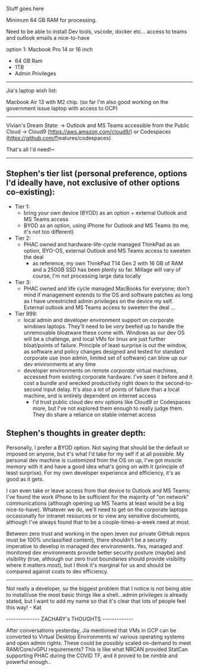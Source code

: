Stuff goes here

Minimum 64 GB RAM for processing.

Need to be able to install Dev tools, vscode, docker etc...
access to teams and outlook emails a nice-to-have

option 1:
Macbook Pro 14 or 16 inch
- 64 GB Ram
- 1TB 
- Admin Privileges

---

Jia's laptop wish list:

Macbook Air 13 with M2 chip. (so far I'm also good working on the government issue laptop with access to GCP)

---
Vivian's Dream State:
-> Outlook and MS Teams accessible from the Public Cloud
-> Cloud9 (https://aws.amazon.com/cloud9/) or Codespaces (https://github.com/f)eatures/codespaces)

That's all I'd need!~

---
## Stephen's tier list (personal preference, options I'd ideally have, not exclusive of other options co-existing):
- Tier 1:
  - bring your own device (BYOD) as an option + external Outlook and MS Teams access
  - BYOD as an option, using iPhone for Outlook and MS Teams (to me, it's not too different)
- Tier 2:
  - PHAC owned and hardware-life-cycle managed ThinkPad as an option, BYO-OS, external Outlook and MS Teams access to sweeten the deal
    - as reference, my own ThinkPad T14 Gen 2 with 16 GB of RAM and a 250GB SSD has been plenty so far. Millage will vary of course, I'm not processing large data locally 
- Tier 3:
  - PHAC owned and life cycle managed MacBooks for everyone; don't mind if management extends to the OS and software patches as long as I have unrestricted admin privileges on the device my self. External outlook and MS Teams access to sweeten the deal
...
- Tier 999:
  - local admin and developer environment support on corporate windows laptops. They'll need to be _very_ beefed up to handle the unremovable bloatware these come with. Windows as our dev OS will be a challenge, and local VMs for linux are just further bloat/points of failure. Principle of least surprise is out the window, as software and policy changes designed and tested for standard corporate use (non admin, limited set of software) can blow up our dev environments at any time
  - developer environments on remote _corporate_ virtual machines, accessed from existing corporate hardware. I've seen it before and it cost a bundle and wrecked productivity right down to the second-to-second input delay. It's also a lot of points of failure than a local machine, and is entirely dependent on internet access
    - I'd trust public cloud dev env options like Cloud9 or Codespaces more, but I've not explored them enough to really judge them. They do share a reliance on stable internet access

## Stephen's thoughts in greater depth:
Personally, I prefer a BYOD option. Not saying that should be the default or imposed on anyone, but it's what I'd take for my self if at all possible. My personal dev machine is customized from the OS on up, I've got muscle memory with it and have a good idea what's going on with it (principle of least surprise). For my own developer experience and efficiency, it's as good as it gets.

I can even take or leave access from that device to Outlook and MS Teams; I've found the work iPhone to be sufficient for the majority of "on network" communications (although opening up MS Teams at least would be a big nice-to-have). Whatever we do, we'll need to get on the corporate laptops occasionally for intranet resources or to view any sensitive documents, although I've always found that to be a couple-times-a-week need at most.

Between zero trust and working in the open (even our private GitHub repos must be 100% unclassified content), there shouldn't be a security imperative to develop in managed dev environments. Yes, managed and monitored dev environments provide better security posture (maybe) and visibility (true, although our zero trust boundaries should provide visibility where it matters most), but I think it's marginal for us and should be compared against costs to dev efficiency.

----

Not really a developer, so the biggest problem that I notice is not being able to install/use the most basic things like a shell...admin privileges is already stated, but I want to add my name so that it's clear that lots of people feel this way! - Kat


-------------- ZACHARY's THOUGHTS -------------

After conversations yesterday, Jia mentioned that VMs in GCP can be converted to Virtual Desktop Environments w/ various operating systems and open admin rights. These could be possibly scaled on-demand to meet RAM/Core/vGPU requirements?  This is like what NRCAN provided StatCan supporting PHAC during the COVID TF, and it proved to be nimble and powerful enough..